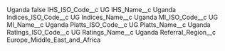<?xml version="1.0" encoding="UTF-8"?>
<CustomMetadata xmlns="http://soap.sforce.com/2006/04/metadata" xmlns:xsi="http://www.w3.org/2001/XMLSchema-instance" xmlns:xsd="http://www.w3.org/2001/XMLSchema">
    <label>Uganda</label>
    <protected>false</protected>
    <values>
        <field>IHS_ISO_Code__c</field>
        <value xsi:type="xsd:string">UG</value>
    </values>
    <values>
        <field>IHS_Name__c</field>
        <value xsi:type="xsd:string">Uganda</value>
    </values>
    <values>
        <field>Indices_ISO_Code__c</field>
        <value xsi:type="xsd:string">UG</value>
    </values>
    <values>
        <field>Indices_Name__c</field>
        <value xsi:type="xsd:string">Uganda</value>
    </values>
    <values>
        <field>MI_ISO_Code__c</field>
        <value xsi:type="xsd:string">UG</value>
    </values>
    <values>
        <field>MI_Name__c</field>
        <value xsi:type="xsd:string">Uganda</value>
    </values>
    <values>
        <field>Platts_ISO_Code__c</field>
        <value xsi:type="xsd:string">UG</value>
    </values>
    <values>
        <field>Platts_Name__c</field>
        <value xsi:type="xsd:string">Uganda</value>
    </values>
    <values>
        <field>Ratings_ISO_Code__c</field>
        <value xsi:type="xsd:string">UG</value>
    </values>
    <values>
        <field>Ratings_Name__c</field>
        <value xsi:type="xsd:string">Uganda</value>
    </values>
    <values>
        <field>Referral_Region__c</field>
        <value xsi:type="xsd:string">Europe_Middle_East_and_Africa</value>
    </values>
</CustomMetadata>
